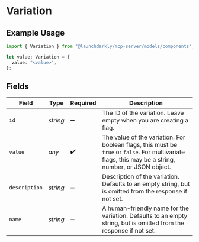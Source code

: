 # Variation

## Example Usage

```typescript
import { Variation } from "@launchdarkly/mcp-server/models/components";

let value: Variation = {
  value: "<value>",
};
```

## Fields

| Field                                                                                                                                                                      | Type                                                                                                                                                                       | Required                                                                                                                                                                   | Description                                                                                                                                                                |
| -------------------------------------------------------------------------------------------------------------------------------------------------------------------------- | -------------------------------------------------------------------------------------------------------------------------------------------------------------------------- | -------------------------------------------------------------------------------------------------------------------------------------------------------------------------- | -------------------------------------------------------------------------------------------------------------------------------------------------------------------------- |
| `id`                                                                                                                                                                       | *string*                                                                                                                                                                   | :heavy_minus_sign:                                                                                                                                                         | The ID of the variation. Leave empty when you are creating a flag.                                                                                                         |
| `value`                                                                                                                                                                    | *any*                                                                                                                                                                      | :heavy_check_mark:                                                                                                                                                         | The value of the variation. For boolean flags, this must be <code>true</code> or <code>false</code>. For multivariate flags, this may be a string, number, or JSON object. |
| `description`                                                                                                                                                              | *string*                                                                                                                                                                   | :heavy_minus_sign:                                                                                                                                                         | Description of the variation. Defaults to an empty string, but is omitted from the response if not set.                                                                    |
| `name`                                                                                                                                                                     | *string*                                                                                                                                                                   | :heavy_minus_sign:                                                                                                                                                         | A human-friendly name for the variation. Defaults to an empty string, but is omitted from the response if not set.                                                         |